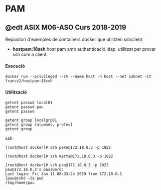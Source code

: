 # PAM
## @edt ASIX M06-ASO Curs 2018-2019

Repositori d'exemples de containers docker que utilitzen sshclient

 * **hostpam:18ssh** host pam amb authenticació ldap. utilitzat per provar ssh com a client.

#### Execució

```
docker run --privileged --rm --name host -h host --net sshnet -it francs2/hostpam:18ssh
```

#### Utilització

```
getnet passwd local01
getent passwd pau
getent passwd

getent group localgrp01
getent group [alumnes, profes]
getent group
```
ssh 

```
[root@host docker]# ssh pere@172.18.0.3 -p 1022

[root@host docker]# ssh marta@172.18.0.3 -p 1022

[root@host docker]# ssh pau@172.18.0.3 -p 1022
pau@172.18.0.3's password: 
Last login: Fri Jan 11 08:33:24 2019 from 172.18.0.1
[pau@sshd ~]$ pwd
/tmp/home/pau
```


